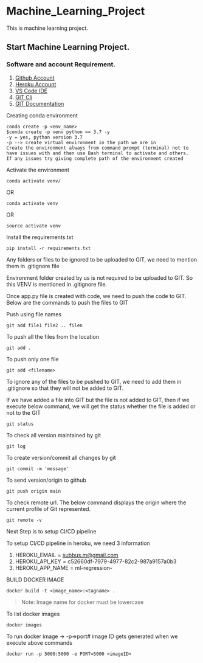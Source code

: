 # Machine_Learning_Project
This is machine learning project.

## Start Machine Learning Project.

### Software and account Requirement.

1. [Github Account](https://github.com)
2. [Heroku Account](https://dashboard.heroku.com/login)
3. [VS Code IDE](https://code.visualstudio.com/download)
4. [GIT Cli](https://git-scm.com/downloads)
5. [GIT Documentation](https://git-scm.com/docs/gittutorial)

Creating conda environment
```
conda create -p <env_name>
$conda create -p venv python == 3.7 -y
-y = yes, python version 3.7
-p --> create virtual environment in the path we are in
Create the environment always from command prompt (terminal) not to have issues with and then use Bash terminal to activate and others.
If any issues try giving complete path of the environment created
```

Activate the environment
```
conda activate venv/
```
OR
```
conda activate venv
```
OR
```
source activate venv
```

Install the requirements.txt
```
pip install -r requirements.txt
```

Any folders or files to be ignored to be uploaded to GIT, we need to mention them in .gitignore file

Environment folder created by us is not required to be uploaded to GIT.
So this VENV is mentioned in .gitignore file.

Once app.py file is created with code, we need to push the code to GIT. Below are the commands to push the files to GIT

Push using file names
```
git add file1 file2 .. filen
```

To push all the files from the location
```
git add .
```

To push only one file
```
git add <filename>
```

To ignore any of the files to be pushed to GIT, we need to add them in .gitignore so that they will not be added to GIT.

If we have added a file into GIT but the file is not added to GIT, then if we execute below command, we will get the status whether the file is added or not to the GIT
```
git status
```

To check all version maintained by git
```
git log
```

To create version/commit all changes by git
```
git commit -m 'message'
```

To send version/origin to github
```
git push origin main
```

To check remote url. The below command displays the origin where the current profile of Git represented.
```
git remote -v
```

Next Step is to setup CI/CD pipeline

To setup CI/CD pipeline in heroku, we need 3 information

1. HEROKU_EMAIL = subbus.m@gmail.com
2. HEROKU_API_KEY = c52660df-7979-4977-82c2-987a9157a0b3
3. HEROKU_APP_NAME = ml-regression-

BUILD DOCKER IMAGE
```
docker build -t <image_name>:<tagname> .
```
> Note: Image name for docker must be lowercase

To list docker images
```
docker images
```
To run docker image -> -p=>port#
image ID gets generated when we execute above commands
```
docker run -p 5000:5000 -e PORT=5000 <imageID>
```